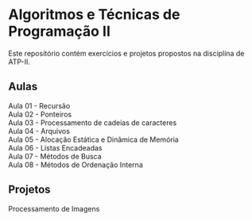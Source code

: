 # Algoritmos e Técnicas de Programação II
Este repositório contém exercícios e projetos propostos na disciplina de ATP-II.

## Aulas
Aula 01 - Recursão <br>
Aula 02 - Ponteiros <br>
Aula 03 - Processamento de cadeias de caracteres <br>
Aula 04 - Arquivos <br>
Aula 05 - Alocação Estática e Dinâmica de Memória <br>
Aula 06 - Listas Encadeadas <br>
Aula 07 - Métodos de Busca <br>
Aula 08 - Métodos de Ordenação Interna <br>


## Projetos
Processamento de Imagens
